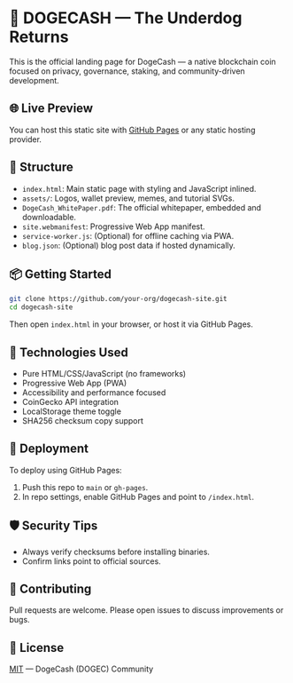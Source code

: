 # 🐶 DOGECASH — The Underdog Returns

This is the official landing page for DogeCash — a native blockchain coin focused on privacy, governance, staking, and community-driven development.

## 🌐 Live Preview

You can host this static site with [GitHub Pages](https://pages.github.com/) or any static hosting provider.

## 📁 Structure

- `index.html`: Main static page with styling and JavaScript inlined.
- `assets/`: Logos, wallet preview, memes, and tutorial SVGs.
- `DogeCash_WhitePaper.pdf`: The official whitepaper, embedded and downloadable.
- `site.webmanifest`: Progressive Web App manifest.
- `service-worker.js`: (Optional) for offline caching via PWA.
- `blog.json`: (Optional) blog post data if hosted dynamically.

## 📦 Getting Started

```bash
git clone https://github.com/your-org/dogecash-site.git
cd dogecash-site
```

Then open `index.html` in your browser, or host it via GitHub Pages.

## 🧩 Technologies Used

- Pure HTML/CSS/JavaScript (no frameworks)
- Progressive Web App (PWA)
- Accessibility and performance focused
- CoinGecko API integration
- LocalStorage theme toggle
- SHA256 checksum copy support

## 🚀 Deployment

To deploy using GitHub Pages:

1. Push this repo to `main` or `gh-pages`.
2. In repo settings, enable GitHub Pages and point to `/index.html`.

## 🛡️ Security Tips

- Always verify checksums before installing binaries.
- Confirm links point to official sources.

## 🤝 Contributing

Pull requests are welcome. Please open issues to discuss improvements or bugs.

## 📄 License

[MIT](LICENSE) — DogeCash (DOGEC) Community
